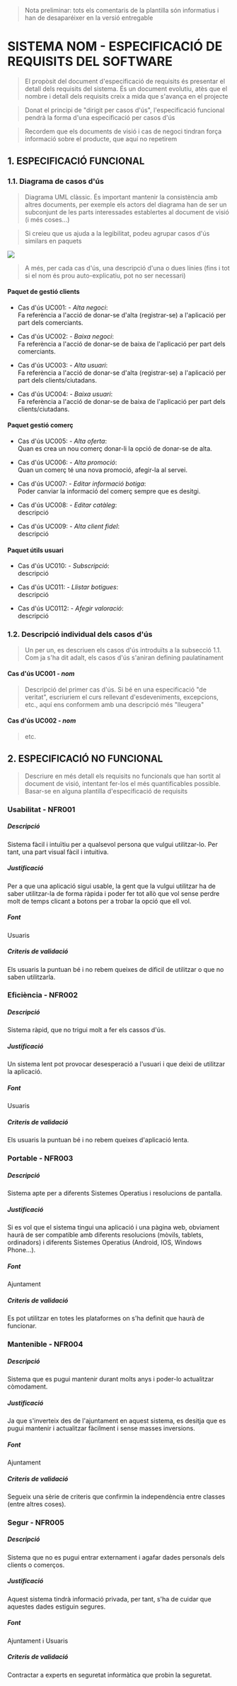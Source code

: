 ﻿> Nota preliminar: tots els comentaris de la plantilla són informatius i han de desaparéixer en la versió entregable

# SISTEMA NOM - ESPECIFICACIÓ DE REQUISITS DEL SOFTWARE #


> El propòsit del document d'especificació de requisits és presentar el detall dels requisits del sistema. És un document evolutiu, atès que el nombre i detall dels requisits creix a mida que s'avança en el projecte

> Donat el principi de "dirigit per casos d'ús", l'especificació funcional pendrà la forma d'una especificació per casos d'ús

> Recordem que els documents de visió i cas de negoci tindran força informació sobre el producte, que aquí no repetirem


## 1. ESPECIFICACIÓ FUNCIONAL ##

### 1.1. Diagrama de casos d'ús

> Diagrama UML clàssic. És important mantenir la consistència amb altres documents, per exemple els actors del diagrama han de ser un subconjunt de les parts interessades establertes al document de visió (i més coses...)

> Si creieu que us ajuda a la legibilitat, podeu agrupar casos d'ús similars en paquets

![](http://agilemodeling.com/images/style/useCaseOnlineShopping.gif)

> A més, per cada cas d'ús, una descripció d'una o dues línies (fins i tot si el nom és prou auto-explicatiu, pot no ser necessari)

#### Paquet de gestió clients
- Cas d'ús UC001: - *Alta negoci*:  
Fa referència a l'acció de donar-se d'alta (registrar-se) a l'aplicació per part dels comerciants.

- Cas d'ús UC002: - *Baixa negoci*:  
Fa referència a l'acció de donar-se de baixa de l'aplicació per part dels comerciants.

- Cas d'ús UC003: - *Alta usuari*:  
Fa referència a l'acció de donar-se d'alta (registrar-se) a l'aplicació per part dels clients/ciutadans.

- Cas d'ús UC004: - *Baixa usuari*:  
Fa referència a l'acció de donar-se de baixa de l'aplicació per part dels clients/ciutadans.

#### Paquet gestió comerç
- Cas d'ús UC005: - *Alta oferta*:  
Quan es crea un nou comerç donar-li la opció de donar-se de alta.

- Cas d'ús UC006: - *Alta promoció*:  
Quan un comerç té una nova promoció, afegir-la al servei.

- Cas d'ús UC007: - *Editar informació botiga*:  
Poder canviar la informació del comerç sempre que es desitgi.

- Cas d'ús UC008: - *Editar catàleg*:  
descripció

- Cas d'ús UC009: - *Alta client fidel*:  
descripció

#### Paquet útils usuari
- Cas d'ús UC010: - *Subscripció*:  
descripció

- Cas d'ús UC011: - *Llistar botigues*:  
descripció

- Cas d'ús UC0112: - *Afegir valoració*:  
descripció

### 1.2. Descripció individual dels casos d'ús

> Un per un, es descriuen els casos d'ús introduïts a la subsecció 1.1. Com ja s'ha dit adalt, els casos d'ús s'aniran defining paulatinament

#### Cas d'ús UC001 - *nom* ####

> Descripció del primer cas d'ús. Si bé en una especificació "de veritat", escriuriem el curs rellevant d'esdeveniments, excepcions, etc., aquí ens conformem amb una descripció més "lleugera"

#### Cas d'ús UC002 - *nom* ####

> etc.

## 2. ESPECIFICACIÓ NO FUNCIONAL ##

> Descriure en més detall els requisits no funcionals que han sortit al document de visió, intentant fer-los el més quantificables possible. Basar-se en alguna plantilla d'especificació de requisits

### Usabilitat - NFR001
##### Descripció
Sistema fàcil i intuïtiu per a qualsevol persona que vulgui utilitzar-lo. Per tant, una part visual fàcil i intuitiva.
##### Justificació
Per a que una aplicació sigui usable, la gent que la vulgui utilitzar ha de saber utilitzar-la de forma ràpida i poder fer tot allò que vol sense perdre molt de temps clicant a botons per a trobar la opció que ell vol.
##### Font
Usuaris
##### Criteris de  validació
Els usuaris la puntuan bé i no rebem queixes de díficil de utilitzar o que no saben utilitzarla.  



### Eficiència - NFR002
##### Descripció
Sistema ràpid, que no trigui molt a fer els cassos d'ús.
##### Justificació
Un sistema lent pot provocar desesperació a l'usuari i que deixi de utilitzar la aplicació. 
##### Font
Usuaris
##### Criteris de  validació
Els usuaris la puntuan bé i no rebem queixes d'aplicació lenta.


### Portable - NFR003
##### Descripció
Sistema apte per a diferents Sistemes Operatius i resolucions de pantalla.
##### Justificació
Si es vol que el sistema tingui una aplicació i una pàgina web, obviament haurà de ser compatible amb diferents resolucions (mòvils, tablets, ordinadors) i diferents Sistemes Operatius (Android, IOS, Windows Phone...).
##### Font
Ajuntament
##### Criteris de  validació
Es pot utilitzar en totes les plataformes on s'ha definit que haurà de funcionar.


### Mantenible - NFR004
##### Descripció
Sistema que es pugui mantenir durant molts anys i poder-lo actualitzar còmodament.
##### Justificació
Ja que s'inverteix des de l'ajuntament en aquest sistema, es desitja que es pugui mantenir i actualitzar fàcilment i sense masses inversions.
##### Font
Ajuntament
##### Criteris de  validació
Segueix una sèrie de criteris que confirmin la independència entre classes (entre altres coses).


### Segur - NFR005
##### Descripció
Sistema que no es pugui entrar externament i agafar dades personals dels clients o comerços.
##### Justificació
Aquest sistema tindrà informació privada, per tant, s'ha de cuidar que aquestes dades estiguin segures.
##### Font
Ajuntament i Usuaris
##### Criteris de  validació
Contractar a experts en seguretat informàtica que probin la seguretat.